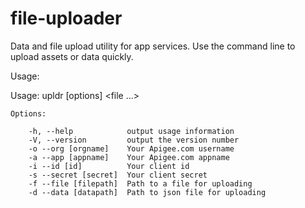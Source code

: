 file-uploader
=============

Data and file upload utility for app services. Use the command line to upload assets or data quickly. 

Usage:

  Usage: upldr [options] <file ...>

    Options:

        -h, --help            output usage information
        -V, --version         output the version number
        -o --org [orgname]    Your Apigee.com username
        -a --app [appname]    Your Apigee.com appname
        -i --id [id]          Your client id
        -s --secret [secret]  Your client secret
        -f --file [filepath]  Path to a file for uploading
        -d --data [datapath]  Path to json file for uploading


